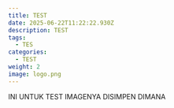 ```yaml
---
title: TEST
date: 2025-06-22T11:22:22.930Z
description: TEST
tags:
  - TES
categories:
  - TEST
weight: 2
image: logo.png
---
```

I﻿NI UNTUK TEST IMAGENYA DISIMPEN DIMANA